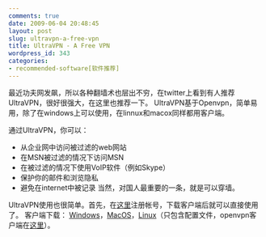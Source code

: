 ```yaml
---
comments: true
date: 2009-06-04 20:48:45
layout: post
slug: ultravpn-a-free-vpn
title: UltraVPN - A Free VPN
wordpress_id: 343
categories:
- recommended-software[软件推荐]
---
```


最近功夫网发飙，所以各种翻墙术也层出不穷，在twitter上看到有人推荐UltraVPN，很好很强大，在这里也推荐一下。
UltraVPN基于Openvpn，简单易用，除了在windows上可以使用，在linnux和macox同样都用客户端。

通过UltraVPN，你可以：
- 从企业网中访问被过滤的web网站
- 在MSN被过滤的情况下访问MSN
- 在被过滤的情况下使用VoIP软件（例如Skype）
- 保护你的邮件和浏览隐私
- 避免在internet中被记录
当然，对国人最重要的一条，就是可以穿墙。

UltraVPN使用也很简单。首先，在[这里](http://www.ultravpn.fr/account.htm)注册帐号，下载客户端后就可以直接使用了。
客户端下载： [Windows](http://www.ultravpn.fr/download/ultravpn-install.exe)，[MacOS](http://www.ultravpn.fr/download/ultravpn-install-macosx.exe)，[Linux](http://gfrog.net/wp-content/uploads/2009/06/ultravpn.zip)（只包含配置文件，openvpn客户端在[这里](http://www.openvpn.net/release/openvpn-2.1_rc17.tar.gz)）。
